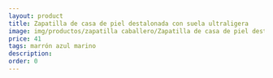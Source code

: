 ```yaml
---
layout: product
title: Zapatilla de casa de piel destalonada con suela ultraligera
image: img/productos/zapatilla caballero/Zapatilla de casa de piel destalonada con suela ultraligera=41=marrón azul marino.webp
price: 41
tags: marrón azul marino
description: 
order: 0
---
```

